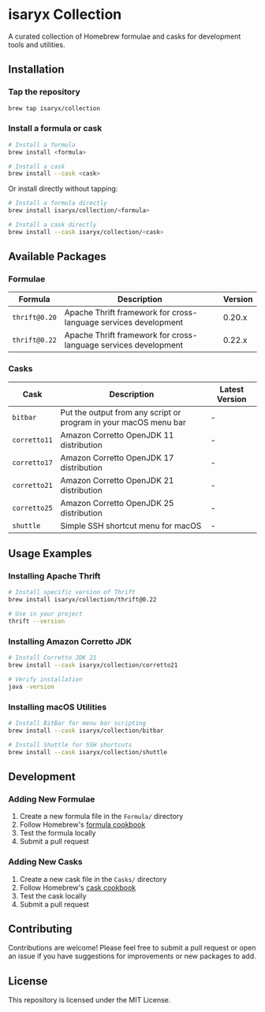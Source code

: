 # isaryx Collection

A curated collection of Homebrew formulae and casks for development tools and utilities.

## Installation

### Tap the repository

```bash
brew tap isaryx/collection
```

### Install a formula or cask

```bash
# Install a formula
brew install <formula>

# Install a cask
brew install --cask <cask>
```

Or install directly without tapping:

```bash
# Install a formula directly
brew install isaryx/collection/<formula>

# Install a cask directly
brew install --cask isaryx/collection/<cask>
```

## Available Packages

### Formulae

| Formula        | Description                                                       | Version |
|----------------|-------------------------------------------------------------------|---------|
| `thrift@0.20`  | Apache Thrift framework for cross-language services development   | 0.20.x  |
| `thrift@0.22`  | Apache Thrift framework for cross-language services development   | 0.22.x  |

### Casks

| Cask          | Description                                                      | Latest Version |
|---------------|------------------------------------------------------------------|----------------|
| `bitbar`      | Put the output from any script or program in your macOS menu bar | -              |
| `corretto11`  | Amazon Corretto OpenJDK 11 distribution                          | -              |
| `corretto17`  | Amazon Corretto OpenJDK 17 distribution                          | -              |
| `corretto21`  | Amazon Corretto OpenJDK 21 distribution                          | -              |
| `corretto25`  | Amazon Corretto OpenJDK 25 distribution                          | -              |
| `shuttle`     | Simple SSH shortcut menu for macOS                               | -              |

## Usage Examples

### Installing Apache Thrift

```bash
# Install specific version of Thrift
brew install isaryx/collection/thrift@0.22

# Use in your project
thrift --version
```

### Installing Amazon Corretto JDK

```bash
# Install Corretto JDK 21
brew install --cask isaryx/collection/corretto21

# Verify installation
java -version
```

### Installing macOS Utilities

```bash
# Install BitBar for menu bar scripting
brew install --cask isaryx/collection/bitbar

# Install Shuttle for SSH shortcuts
brew install --cask isaryx/collection/shuttle
```

## Development

### Adding New Formulae

1. Create a new formula file in the `Formula/` directory
2. Follow Homebrew's [formula cookbook](https://docs.brew.sh/Formula-Cookbook)
3. Test the formula locally
4. Submit a pull request

### Adding New Casks

1. Create a new cask file in the `Casks/` directory
2. Follow Homebrew's [cask cookbook](https://docs.brew.sh/Cask-Cookbook)
3. Test the cask locally
4. Submit a pull request

## Contributing

Contributions are welcome! Please feel free to submit a pull request or open an issue if you have suggestions for improvements or new packages to add.

## License

This repository is licensed under the MIT License.
